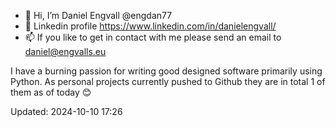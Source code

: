 - 👋 Hi, I’m Daniel Engvall @engdan77
- 👀 Linkedin profile https://www.linkedin.com/in/danielengvall/
- 📫 If you like to get in contact with me please send an email to daniel@engvalls.eu

I have a burning passion for writing good designed software primarily using Python.
As personal projects currently pushed to Github they are in total 1 of them as of today 😊

Updated: 2024-10-10 17:26